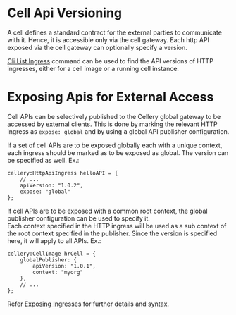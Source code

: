 # Cell Api Versioning

A cell defines a standard contract for the external parties to communicate with it. Hence, it is accessible only via 
the cell gateway. Each http API exposed via the cell gateway can optionally specify a version. 

[Cli List Ingress](cli-reference.md#cellery-list-ingresses) command can be used to find the API versions of HTTP ingresses, 
either for a cell image or a running cell instance. 

# Exposing Apis for External Access

Cell APIs can be selectively published to the Cellery global gateway to be accessed by external clients. This is done by 
marking the relevant HTTP ingress as `expose: global` and by using a global API publisher configuration. 

If a set of cell APIs are to be exposed globally each with a unique context, each ingress should be marked as to be exposed 
as global. The version can be specified as well. 
Ex.: 
```ballerina
cellery:HttpApiIngress helloAPI = {
    // ...
    apiVersion: "1.0.2",
    expose: "global"
};
```
 
If cell APIs are to be exposed with a common root context, the global publisher configuration can be used to specify it.  
Each context specified in the HTTP ingress will be used as a sub context of the root context specified in the publisher. Since the version is specified here, it will apply to all APIs. 
Ex.:
```ballerina
cellery:CellImage hrCell = {
    globalPublisher: {
        apiVersion: "1.0.1",
        context: "myorg"
    },
    // ...
};
```

Refer [Exposing Ingresses](cellery-syntax.md#expose) for further details and syntax. 
